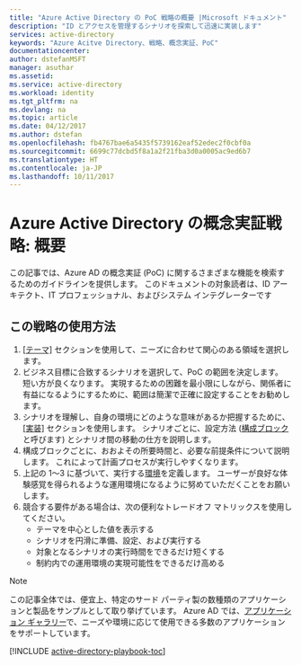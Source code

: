 ```yaml
---
title: "Azure Active Directory の PoC 戦略の概要 |Microsoft ドキュメント"
description: "ID とアクセスを管理するシナリオを探索して迅速に実装します"
services: active-directory
keywords: "Azure Acitve Directory、戦略、概念実証、PoC"
documentationcenter: 
author: dstefanMSFT
manager: asuthar
ms.assetid: 
ms.service: active-directory
ms.workload: identity
ms.tgt_pltfrm: na
ms.devlang: na
ms.topic: article
ms.date: 04/12/2017
ms.author: dstefan
ms.openlocfilehash: fb4767bae6a5435f5739162eaf52edec2f0cbf0a
ms.sourcegitcommit: 6699c77dcbd5f8a1a2f21fba3d0a0005ac9ed6b7
ms.translationtype: HT
ms.contentlocale: ja-JP
ms.lasthandoff: 10/11/2017
---
```

# <a name="azure-active-directory-proof-of-concept-playbook-introduction"></a>Azure Active Directory の概念実証戦略: 概要

この記事では、Azure AD の概念実証 (PoC) に関するさまざまな機能を検索するためのガイドラインを提供します。 このドキュメントの対象読者は、ID アーキテクト、IT プロフェッショナル、およびシステム インテグレーターです

## <a name="how-to-use-this-playbook"></a>この戦略の使用方法

1. [[テーマ]](active-directory-playbook-ingredients.md#theme) セクションを使用して、ニーズに合わせて関心のある領域を選択します。  
2. ビジネス目標に合致するシナリオを選択して、PoC の範囲を決定します。 短い方が良くなります。 実現するための困難を最小限にしながら、関係者に有益になるようにするために、範囲は簡潔で正確に設定することをお勧めします。  
3. シナリオを理解し、自身の環境にどのような意味があるか把握するために、[[実装]](active-directory-playbook-implementation.md) セクションを使用します。 シナリオごとに、設定方法 ([構成ブロック](active-directory-playbook-building-blocks.md)と呼びます) とシナリオ間の移動の仕方を説明します。 
4. 構成ブロックごとに、おおよその所要時間と、必要な前提条件について説明します。 これによって計画プロセスが実行しやすくなります。 
5. 上記の 1～3 に基づいて、実行する[環境](active-directory-playbook-ingredients.md#environment)を定義します。 ユーザーが良好な体験感覚を得られるような運用環境になるように努めていただくことをお願いします。 
6. 競合する要件がある場合は、次の便利なトレードオフ マトリックスを使用してください。 
   * テーマを中心とした値を表示する  
   * シナリオを円滑に準備、設定、および実行する 
   * 対象となるシナリオの実行時間をできるだけ短くする 
   * 制約内での運用環境の実現可能性をできるだけ高める 

>[!NOTE]
> この記事全体では、便宜上、特定のサード パーティ製の数種類のアプリケーションと製品をサンプルとして取り挙げています。 Azure AD では、[アプリケーション ギャラリー](https://azuremarketplace.microsoft.com/marketplace/apps/category/azure-active-directory-apps)で、ニーズや環境に応じて使用できる多数のアプリケーションをサポートしています。 



[!INCLUDE [active-directory-playbook-toc](../../includes/active-directory-playbook-steps.md)]